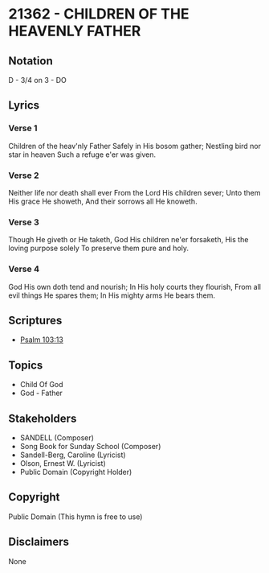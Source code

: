 # 21362 - CHILDREN OF THE HEAVENLY FATHER

## Notation

D - 3/4 on 3 - DO

## Lyrics

### Verse 1

Children of the heav'nly Father Safely in His bosom gather; Nestling bird nor star in heaven Such a refuge e'er was given.

### Verse 2

Neither life nor death shall ever From the Lord His children sever; Unto them His grace He showeth, And their sorrows all He knoweth.

### Verse 3

Though He giveth or He taketh, God His children ne'er forsaketh, His the loving purpose solely To preserve them pure and holy.

### Verse 4

God His own doth tend and nourish; In His holy courts they flourish, From all evil things He spares them; In His mighty arms He bears them.


## Scriptures

- [Psalm 103:13](https://www.biblegateway.com/passage/?search=Psalm%20103%3A13)

## Topics

- Child Of God
- God - Father

## Stakeholders

- SANDELL (Composer)
- Song Book for Sunday School (Composer)
- Sandell-Berg, Caroline (Lyricist)
- Olson, Ernest W. (Lyricist)
- Public Domain (Copyright Holder)

## Copyright

Public Domain
(This hymn is free to use)

## Disclaimers

None

